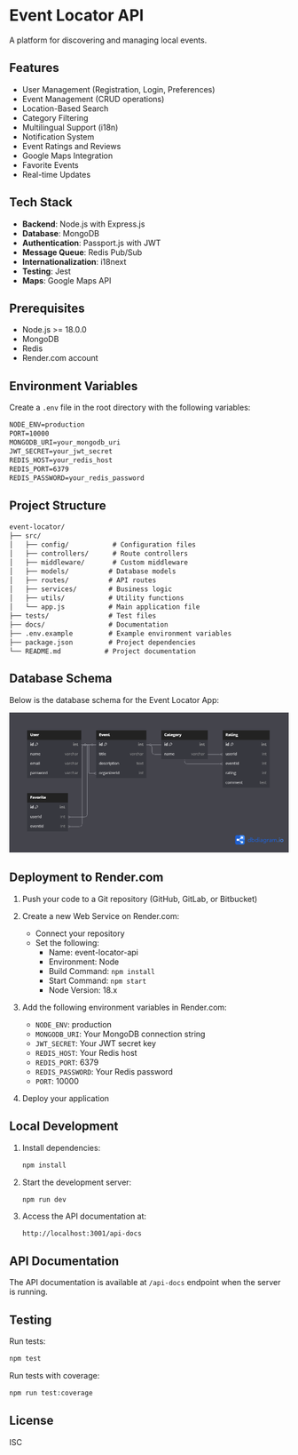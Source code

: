 # Event Locator API

A platform for discovering and managing local events.

## Features

- User Management (Registration, Login, Preferences)
- Event Management (CRUD operations)
- Location-Based Search
- Category Filtering
- Multilingual Support (i18n)
- Notification System
- Event Ratings and Reviews
- Google Maps Integration
- Favorite Events
- Real-time Updates

## Tech Stack

- **Backend**: Node.js with Express.js
- **Database**: MongoDB
- **Authentication**: Passport.js with JWT
- **Message Queue**: Redis Pub/Sub
- **Internationalization**: i18next
- **Testing**: Jest
- **Maps**: Google Maps API

## Prerequisites

- Node.js >= 18.0.0
- MongoDB
- Redis
- Render.com account

## Environment Variables

Create a `.env` file in the root directory with the following variables:

```env
NODE_ENV=production
PORT=10000
MONGODB_URI=your_mongodb_uri
JWT_SECRET=your_jwt_secret
REDIS_HOST=your_redis_host
REDIS_PORT=6379
REDIS_PASSWORD=your_redis_password
```

## Project Structure

```
event-locator/
├── src/
│   ├── config/           # Configuration files
│   ├── controllers/      # Route controllers
│   ├── middleware/       # Custom middleware
│   ├── models/          # Database models
│   ├── routes/          # API routes
│   ├── services/        # Business logic
│   ├── utils/           # Utility functions
│   └── app.js           # Main application file
├── tests/               # Test files
├── docs/                # Documentation
├── .env.example         # Example environment variables
├── package.json         # Project dependencies
└── README.md           # Project documentation
```

## Database Schema

Below is the database schema for the Event Locator App:

![Database Schema](./images/Igboerika%20Onochie%20Event%20Locator%20App%20(1).png)

## Deployment to Render.com

1. Push your code to a Git repository (GitHub, GitLab, or Bitbucket)

2. Create a new Web Service on Render.com:

   - Connect your repository
   - Set the following:
     - Name: event-locator-api
     - Environment: Node
     - Build Command: `npm install`
     - Start Command: `npm start`
     - Node Version: 18.x

3. Add the following environment variables in Render.com:

   - `NODE_ENV`: production
   - `MONGODB_URI`: Your MongoDB connection string
   - `JWT_SECRET`: Your JWT secret key
   - `REDIS_HOST`: Your Redis host
   - `REDIS_PORT`: 6379
   - `REDIS_PASSWORD`: Your Redis password
   - `PORT`: 10000

4. Deploy your application

## Local Development

1. Install dependencies:

   ```bash
   npm install
   ```

2. Start the development server:

   ```bash
   npm run dev
   ```

3. Access the API documentation at:
   ```
   http://localhost:3001/api-docs
   ```

## API Documentation

The API documentation is available at `/api-docs` endpoint when the server is running.

## Testing

Run tests:

```bash
npm test
```

Run tests with coverage:

```bash
npm run test:coverage
```

## License

ISC
